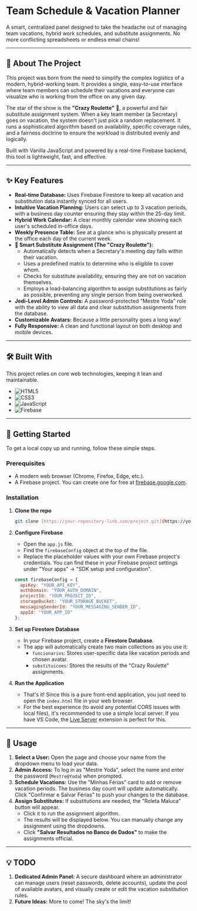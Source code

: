 # Team Schedule & Vacation Planner

A smart, centralized panel designed to take the headache out of managing team vacations, hybrid work schedules, and substitute assignments. No more conflicting spreadsheets or endless email chains!

---

## 🚀 About The Project

This project was born from the need to simplify the complex logistics of a modern, hybrid-working team. It provides a single, easy-to-use interface where team members can schedule their vacations and everyone can visualize who is working from the office on any given day.

The star of the show is the **"Crazy Roulette"** 🎡, a powerful and fair substitute assignment system. When a key team member (a Secretary) goes on vacation, the system doesn't just pick a random replacement. It runs a sophisticated algorithm based on availability, specific coverage rules, and a fairness doctrine to ensure the workload is distributed evenly and logically.

Built with Vanilla JavaScript and powered by a real-time Firebase backend, this tool is lightweight, fast, and effective.

---

## ✨ Key Features

* **Real-time Database:** Uses Firebase Firestore to keep all vacation and substitution data instantly synced for all users.
* **Intuitive Vacation Planning:** Users can select up to 3 vacation periods, with a business day counter ensuring they stay within the 25-day limit.
* **Hybrid Work Calendar:** A clear monthly calendar view showing each user's scheduled in-office days.
* **Weekly Presence Table:** See at a glance who is physically present at the office each day of the current week.
* **🤖 Smart Substitute Assignment (The "Crazy Roulette"):**
    * Automatically detects when a Secretary's meeting day falls within their vacation.
    * Uses a predefined matrix to determine who is eligible to cover whom.
    * Checks for substitute availability, ensuring they are not on vacation themselves.
    * Employs a load-balancing algorithm to assign substitutions as fairly as possible, preventing any single person from being overworked.
* **Jedi-Level Admin Controls:** A password-protected "Mestre Yoda" role with the ability to view all data and clear substitution assignments from the database.
* **Customizable Avatars:** Because a little personality goes a long way!
* **Fully Responsive:** A clean and functional layout on both desktop and mobile devices.

---

## 🛠️ Built With

This project relies on core web technologies, keeping it lean and maintainable.

* ![HTML5](https://img.shields.io/badge/html5-%23E34F26.svg?style=for-the-badge&logo=html5&logoColor=white)
* ![CSS3](https://img.shields.io/badge/css3-%231572B6.svg?style=for-the-badge&logo=css3&logoColor=white)
* ![JavaScript](https://img.shields.io/badge/javascript-%23323330.svg?style=for-the-badge&logo=javascript&logoColor=%23F7DF1E)
* ![Firebase](https://img.shields.io/badge/firebase-%23039BE5.svg?style=for-the-badge&logo=firebase&logoColor=white)

---

## 🔧 Getting Started

To get a local copy up and running, follow these simple steps.

### Prerequisites

* A modern web browser (Chrome, Firefox, Edge, etc.).
* A Firebase project. You can create one for free at [firebase.google.com](https://firebase.google.com/).

### Installation

1.  **Clone the repo**
    ```sh
    git clone [https://your-repository-link.com/project.git](https://your-repository-link.com/project.git)
    ```

2.  **Configure Firebase**
    * Open the `app.js` file.
    * Find the `firebaseConfig` object at the top of the file.
    * Replace the placeholder values with your own Firebase project's credentials. You can find these in your Firebase project settings under "Your apps" -> "SDK setup and configuration".

    ```javascript
    const firebaseConfig = {
      apiKey: "YOUR_API_KEY",
      authDomain: "YOUR_AUTH_DOMAIN",
      projectId: "YOUR_PROJECT_ID",
      storageBucket: "YOUR_STORAGE_BUCKET",
      messagingSenderId: "YOUR_MESSAGING_SENDER_ID",
      appId: "YOUR_APP_ID"
    };
    ```

3.  **Set up Firestore Database**
    * In your Firebase project, create a **Firestore Database**.
    * The app will automatically create two main collections as you use it:
        * `funcionarios`: Stores user-specific data like vacation periods and chosen avatar.
        * `substituicoes`: Stores the results of the "Crazy Roulette" assignments.

4.  **Run the Application**
    * That's it! Since this is a pure front-end application, you just need to open the `index.html` file in your web browser.
    * For the best experience (to avoid any potential CORS issues with local files), it's recommended to use a simple local server. If you have VS Code, the [Live Server](https://marketplace.visualstudio.com/items?itemName=ritwickdey.LiveServer) extension is perfect for this.

---

## 📖 Usage

1.  **Select a User:** Open the page and choose your name from the dropdown menu to load your data.
2.  **Admin Access:** To log in as "Mestre Yoda", select the name and enter the password (`Mestre@Yoda`) when prompted.
3.  **Schedule Vacations:** Use the "Minhas Férias" card to add or remove vacation periods. The business day count will update automatically. Click "Confirmar e Salvar Férias" to push your changes to the database.
4.  **Assign Substitutes:** If substitutions are needed, the "Roleta Maluca" button will appear.
    * Click it to run the assignment algorithm.
    * The results will be displayed below. You can manually change any assignment using the dropdowns.
    * Click **"Salvar Resultados no Banco de Dados"** to make the assignments official.

---

## 💡 TODO

1.  **Dedicated Admin Panel:** A secure dashboard where an administrator can manage users (reset passwords, delete accounts), update the pool of available avatars, and visually create or edit the vacation substitution rules.
2.  **Future Ideas:** More to come! The sky's the limit!
